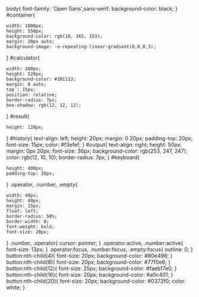 body{
    font-family: 'Open Sans',sans-serif;
    background-color: black;
}
#container{

    width: 1000px;
    height: 550px;
    background-color: rgb(18, 165, 153);
    margin: 20px auto;
    background-image: -o-repeating-linear-gradient(0,0,0,3);
}
#calculator{

    width: 280px;
    height: 520px;
    background-color: #101113;
    margin: 0 auto;
    top : 15px;
    position: relative;
    border-radius: 7px;
    box-shadow: rgb(12, 12, 12);
}
#result{

    height: 120px;
}
#history{
	text-align: left;
	height: 20px;
	margin: 0 20px;
	padding-top: 20px;
	font-size: 15px;
	color: #f3efef;
}
#output{
     text-align: right;
     height: 50px;
     margin: 0px 20px;
     font-size: 36px;
     background-color: rgb(253, 247, 247);
     color: rgb(12, 10, 10);
     border-radius: 7px;
}
#keyboard{

    height: 400px;
    padding-top: 20px;
}
.operator, .number, .empty{

    width: 40px;
    height: 40px;
    margin: 15px;
    float: left;
    border-radius: 50%;
    border-width: 0;
    font-weight: bold;
    font-size: 20px;
}
.number, .operator{
    cursor: pointer;
}
.operator:active, .number:active{
    font-size: 13px;
}
.operator:focus, .number:focus, .empty:focus{
    outline: 0;
}
button:nth-child(4){
    font-size: 20px;
    background-color: #80e496;
}
button:nth-child(8){
    font-size: 20px;
    background-color: #77f0e6;
}
button:nth-child(12){
    font-size: 25px;
    background-color: #faeb17e0;
}
button:nth-child(16){
    font-size: 20px;
    background-color: #a0c401;
}
button:nth-child(20){
    font-size: 20px;
    background-color: #0372f0;
    color: white;
}
